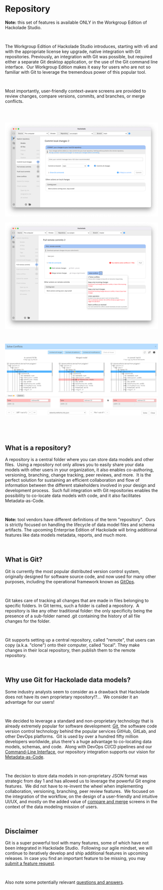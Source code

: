 # Repository

**Note:** this set of features is available ONLY in the Workgroup Edition of Hackolade Studio.

&nbsp;

The Workgroup Edition of Hackolade Studio introduces, starting with v6 and with the appropriate license key upgrade, native integration with Git repositories. Previously, an integration with Git was possible, but required either a separate Git desktop application, or the use of the Git command line interface.&nbsp; Our Workgroup Edition makes it easy for users who are not so familiar with Git to leverage the tremendous power of this popular tool.

&nbsp;

Most importantly, user-friendly context-aware screens are provided to review changes, compare versions, commits, and branches, or merge conflicts.

&nbsp;

&nbsp;![Commit your local changes](<lib/Workgroup%20commit.png>)&nbsp; ![Workgroup pull conflict](<lib/Workgroup%20pull%20conflict.png>)

&nbsp;

![Image](<lib/Workgroup%20merge%20dialog.png>)

&nbsp;

&nbsp;

## What is a repository?

A repository is a central folder where you can store data models and other files.&nbsp; Using a repository not only allows you to easily share your data models with other users in your organization, it also enables co-authoring, versioning, branching, change tracking, peer reviews, and more.&nbsp; It is the perfect solution for sustaining an efficient collaboration and flow of information between the different stakeholders involved in your design and development process.&nbsp; Such full integration with Git repositories enables the possibility to co-locate data models with code, and it also facilitates Metadata-as-Code.

&nbsp;

**Note:** tool vendors have different definitions of the term "repository".&nbsp; Ours is strictly focused on handling the lifecycle of data model files and schema artifacts. The upcoming Enterprise Edition of Hackolade will bring additional features like data models metadata, reports, and much more.

&nbsp;

## What is Git?

Git is currently the most popular distributed version control system, originally designed for software source code, and now used for many other purposes, including the operational framework known as [GitOps](<https://about.gitlab.com/topics/gitops/> "target=\"\_blank\"").

&nbsp;

Git takes care of tracking all changes that are made in files belonging to specific folders. In Git terms, such a folder is called a repository.&nbsp; A repository is like any other traditional folder: the only specificity being the presence of a sub-folder named .git containing the history of all file changes for the folder.

&nbsp;

Git supports setting up a central repository, called "remote", that users can copy (a.k.a. "clone") onto their computer, called "local". They make changes in their local repository, then publish them to the remote repository.

&nbsp;

## Why use Git for Hackolade data models?

Some industry analysts seem to consider as a drawback that Hackolade does not have its own proprietary repository\!?...&nbsp; We consider it an advantage for our users\!

&nbsp;

We decided to leverage a standard and non-proprietary technology that is already extremely popular for software development: [Git](<https://en.wikipedia.org/wiki/Git>), the software code version control technology behind the popular services GitHub, GitLab, and other DevOps platforms.&nbsp; Git is used by over a hundred fifty million developers worldwide, plus there's a huge advantage to co-locating data models, schemas, and code.&nbsp; Along with DevOps CI/CD pipelines and our [Command-Line Interface](<CommandLineInterface.md>), our repository integration supports our vision for [Metadata-as-Code](<https://hackolade.com/metadata-as-code.html>).

&nbsp;

The decision to store data models in non-proprietary JSON format was strategic from day 1 and has allowed us to leverage the powerful Git engine features.&nbsp; We did not have to re-invent the wheel when implementing collaboration, versioning, branching, peer review features.&nbsp; We focused on the integration of the workflow, on the design of a user-friendly and intuitive UI/UX, and mostly on the added value of [compare and merge](<Compareandmergemodels.md>) screens in the context of the data modeling mission of users.

&nbsp;

## Disclaimer

Git is a super powerful tool with many features, some of which have not been integrated in Hackolade Studio.&nbsp; Following our agile mindset, we will continue to iteratively develop and ship additional features in upcoming releases. In case you find an important feature to be missing, you may [submit a feature request](<https://hackolade.zendesk.com/hc/en-us/requests/new> "target=\"\_blank\"").

&nbsp;

Also note some potentially relevant [questions and answers](<QuestionsAnswers.md>).

